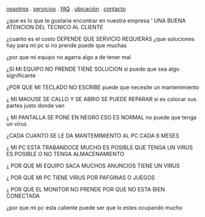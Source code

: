[nosotros](./nosotros.md) . [servicios](./servicios.md) . [fAQ](FAQ.md) . [ubicación](ubicacion.md) . [contacto](./contacto.md)

¿que es lo que te gustaria encontrar en nuestra empresa '
UNA BUENA ATENCION DEL TECNICO AL CLIENTE 

¿cuanto es el costo
DEPENDE QUE SERVICIO REQUIERAS 
¿que soluciones hay para mi pc si no prende 
puede que muchas 

   
¿por que mi equipo no agarra 
algo a de tener mal 


¿SI MI EQUIPO NO PRENDE TIENE SOLUCION 
si puede que sea algo significante 


¿POR QUE MI TECLADO NO ESCRIBE
puede que necesite un mantenimiento 


¿ MI MAOUSE SE CALLO Y SE ABRIO  SE PUEDE REPARAR 
si es colocar sus partes justo donde van 


¿ MI PANTALLA SE PONE EN NEGRO ESO ES NORMAL
no puede que tenga un virus 


¿CADA CUANTO SE LE DA MANTEMIMIENTO AL PC
CADA 6 MESES 


¿ MI PC ESTA TRABANDOCE MUCHO ES POSIBLE QUE TENGA UN  VIRUS 
 ES POSIBLE O NO TENGA ALMACENAMIENTO 


¿ POR QUE MI EQUIPO SACA MUCHOS ANUNCIOS 
 TIENE UN VIRUS 




¿ POR QUE MI PC TIENE VIRUS 
 POR PAFGINAS O JUEGOS 


¿ POR QUE EL MONITOR NO PRENDE 
 POR QUE NO ESTA BIEN CONECTADA 


¿por que mi pc esta caliente 
 puede ser que lo estes ocupando mucho 
 
 
 
 
 
 
 
  
  



